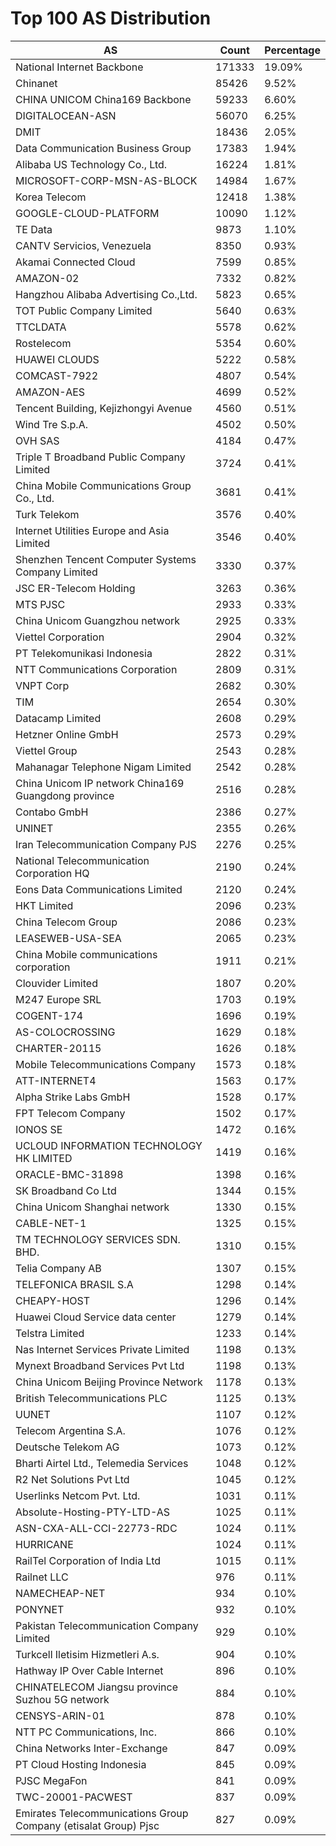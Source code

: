 # Top 100 AS Distribution
| AS | Count | Percentage |
|----|----|----|
| National Internet Backbone | 171333 | 19.09% |
| Chinanet | 85426 | 9.52% |
| CHINA UNICOM China169 Backbone | 59233 | 6.60% |
| DIGITALOCEAN-ASN | 56070 | 6.25% |
| DMIT | 18436 | 2.05% |
| Data Communication Business Group | 17383 | 1.94% |
| Alibaba US Technology Co., Ltd. | 16224 | 1.81% |
| MICROSOFT-CORP-MSN-AS-BLOCK | 14984 | 1.67% |
| Korea Telecom | 12418 | 1.38% |
| GOOGLE-CLOUD-PLATFORM | 10090 | 1.12% |
| TE Data | 9873 | 1.10% |
| CANTV Servicios, Venezuela | 8350 | 0.93% |
| Akamai Connected Cloud | 7599 | 0.85% |
| AMAZON-02 | 7332 | 0.82% |
| Hangzhou Alibaba Advertising Co.,Ltd. | 5823 | 0.65% |
| TOT Public Company Limited | 5640 | 0.63% |
| TTCLDATA | 5578 | 0.62% |
| Rostelecom | 5354 | 0.60% |
| HUAWEI CLOUDS | 5222 | 0.58% |
| COMCAST-7922 | 4807 | 0.54% |
| AMAZON-AES | 4699 | 0.52% |
| Tencent Building, Kejizhongyi Avenue | 4560 | 0.51% |
| Wind Tre S.p.A. | 4502 | 0.50% |
| OVH SAS | 4184 | 0.47% |
| Triple T Broadband Public Company Limited | 3724 | 0.41% |
| China Mobile Communications Group Co., Ltd. | 3681 | 0.41% |
| Turk Telekom | 3576 | 0.40% |
| Internet Utilities Europe and Asia Limited | 3546 | 0.40% |
| Shenzhen Tencent Computer Systems Company Limited | 3330 | 0.37% |
| JSC ER-Telecom Holding | 3263 | 0.36% |
| MTS PJSC | 2933 | 0.33% |
| China Unicom Guangzhou network | 2925 | 0.33% |
| Viettel Corporation | 2904 | 0.32% |
| PT Telekomunikasi Indonesia | 2822 | 0.31% |
| NTT Communications Corporation | 2809 | 0.31% |
| VNPT Corp | 2682 | 0.30% |
| TIM | 2654 | 0.30% |
| Datacamp Limited | 2608 | 0.29% |
| Hetzner Online GmbH | 2573 | 0.29% |
| Viettel Group | 2543 | 0.28% |
| Mahanagar Telephone Nigam Limited | 2542 | 0.28% |
| China Unicom IP network China169 Guangdong province | 2516 | 0.28% |
| Contabo GmbH | 2386 | 0.27% |
| UNINET | 2355 | 0.26% |
| Iran Telecommunication Company PJS | 2276 | 0.25% |
| National Telecommunication Corporation HQ | 2190 | 0.24% |
| Eons Data Communications Limited | 2120 | 0.24% |
| HKT Limited | 2096 | 0.23% |
| China Telecom Group | 2086 | 0.23% |
| LEASEWEB-USA-SEA | 2065 | 0.23% |
| China Mobile communications corporation | 1911 | 0.21% |
| Clouvider Limited | 1807 | 0.20% |
| M247 Europe SRL | 1703 | 0.19% |
| COGENT-174 | 1696 | 0.19% |
| AS-COLOCROSSING | 1629 | 0.18% |
| CHARTER-20115 | 1626 | 0.18% |
| Mobile Telecommunications Company | 1573 | 0.18% |
| ATT-INTERNET4 | 1563 | 0.17% |
| Alpha Strike Labs GmbH | 1528 | 0.17% |
| FPT Telecom Company | 1502 | 0.17% |
| IONOS SE | 1472 | 0.16% |
| UCLOUD INFORMATION TECHNOLOGY HK LIMITED | 1419 | 0.16% |
| ORACLE-BMC-31898 | 1398 | 0.16% |
| SK Broadband Co Ltd | 1344 | 0.15% |
| China Unicom Shanghai network | 1330 | 0.15% |
| CABLE-NET-1 | 1325 | 0.15% |
| TM TECHNOLOGY SERVICES SDN. BHD. | 1310 | 0.15% |
| Telia Company AB | 1307 | 0.15% |
| TELEFONICA BRASIL S.A | 1298 | 0.14% |
| CHEAPY-HOST | 1296 | 0.14% |
| Huawei Cloud Service data center | 1279 | 0.14% |
| Telstra Limited | 1233 | 0.14% |
| Nas Internet Services Private Limited | 1198 | 0.13% |
| Mynext Broadband Services Pvt Ltd | 1198 | 0.13% |
| China Unicom Beijing Province Network | 1178 | 0.13% |
| British Telecommunications PLC | 1125 | 0.13% |
| UUNET | 1107 | 0.12% |
| Telecom Argentina S.A. | 1076 | 0.12% |
| Deutsche Telekom AG | 1073 | 0.12% |
| Bharti Airtel Ltd., Telemedia Services | 1048 | 0.12% |
| R2 Net Solutions Pvt Ltd | 1045 | 0.12% |
| Userlinks Netcom Pvt. Ltd. | 1031 | 0.11% |
| Absolute-Hosting-PTY-LTD-AS | 1025 | 0.11% |
| ASN-CXA-ALL-CCI-22773-RDC | 1024 | 0.11% |
| HURRICANE | 1024 | 0.11% |
| RailTel Corporation of India Ltd | 1015 | 0.11% |
| Railnet LLC | 976 | 0.11% |
| NAMECHEAP-NET | 934 | 0.10% |
| PONYNET | 932 | 0.10% |
| Pakistan Telecommunication Company Limited | 929 | 0.10% |
| Turkcell Iletisim Hizmetleri A.s. | 904 | 0.10% |
| Hathway IP Over Cable Internet | 896 | 0.10% |
| CHINATELECOM Jiangsu province Suzhou 5G network | 884 | 0.10% |
| CENSYS-ARIN-01 | 878 | 0.10% |
| NTT PC Communications, Inc. | 866 | 0.10% |
| China Networks Inter-Exchange | 847 | 0.09% |
| PT Cloud Hosting Indonesia | 845 | 0.09% |
| PJSC MegaFon | 841 | 0.09% |
| TWC-20001-PACWEST | 837 | 0.09% |
| Emirates Telecommunications Group Company (etisalat Group) Pjsc | 827 | 0.09% |
